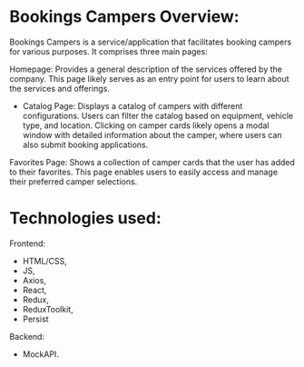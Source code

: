 # Bookings Campers Overview:

Bookings Campers is a service/application that facilitates booking campers for
various purposes. It comprises three main pages:

Homepage: Provides a general description of the services offered by the company.
This page likely serves as an entry point for users to learn about the services
and offerings.

- Catalog Page: Displays a catalog of campers with different configurations.
  Users can filter the catalog based on equipment, vehicle type, and location.
  Clicking on camper cards likely opens a modal window with detailed information
  about the camper, where users can also submit booking applications.

Favorites Page: Shows a collection of camper cards that the user has added to
their favorites. This page enables users to easily access and manage their
preferred camper selections.

# Technologies used:

Frontend:

- HTML/CSS,
- JS,
- Axios,
- React,
- Redux,
- ReduxToolkit,
- Persist

Backend:

- MockAPI.
